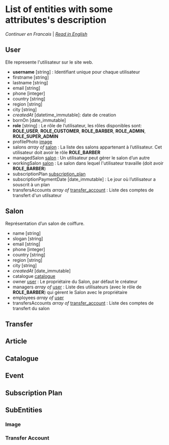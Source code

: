 # List of entities with some attributes's description
_Continuer en Francais_ | _[Read in English](README.md)_

## User
Elle represente l'utilisateur sur le site web.
 - **username** [string] : Identifiant unique pour chaque utilisateur
 - firstname [string]
 - lastname [string]
 - email [string]
 - phone [integer]
 - country [string]
 - region [string]
 - city [string]
 - _createdAt_ [datetime_immutable]: date de creation
 - bornOn [date_immutable]
 - **role** [string] : Le rôle de l’utilisateur, les rôles disponibles sont: **ROLE_USER**, **ROLE_CUSTOMER**, **ROLE_BARBER**, **ROLE_ADMIN**, **ROLE_SUPER_ADMIN**
 - profilePhoto [image](#image)
 - salons _array of_ [salon](#salon) : La liste des salons appartenant à l’utilisateur. Cet utilisateur doit avoir le rôle **ROLE_BARBER**
 - managedSalon [salon](#salon) : Un utilisateur peut gérer le salon d’un autre
 - workingSalon [salon](#salon) : Le salon dans lequel l'utilisateur travaille (doit avoir **ROLE_BARBER**)
 - subscriptionPlan [subscription_plan](#subscription-plan)
 - subscriptionPaymentDate [date_immutable] : Le jour où l’utilisateur a souscrit à un plan
 - transfersAccounts _array of_ [transfer_account](#transfer-account) : Liste des comptes de transfert d'un utilsateur

## Salon
Représentation d’un salon de coiffure.
 - name [string]
 - slogan [string]
 - email [string]
 - phone [integer]
 - country [string]
 - region [string]
 - city [string]
 - _createdAt_ [date_immutable]
 - catalogue [catalogue](#catalogue)
 - owner [user](#user) : Le propriétaire du Salon, par défaut le créateur
 - managers _array of_ [user](#user) : Liste des utilisateurs (avec le rôle de **ROLE_BARBER**) qui gèrent le Salon avec le propriétaire
 - employees _array of_ [user](#user)
 - transfersAccounts _array of_ [transfer_account](#transfer-account) : Liste des comptes de transfert du salon

## Transfer

## Article

## Catalogue

## Event

## Subscription Plan

## SubEntities

### Image

### Transfer Account